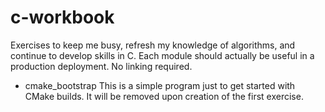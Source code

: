 c-workbook
==========

Exercises to keep me busy, refresh my knowledge of algorithms, and continue to develop skills in C.  Each module should actually be useful in a production deployment.  No linking required.


* cmake_bootstrap
    This is a simple program just to get started with CMake builds.
    It will be removed upon creation of the first exercise.
